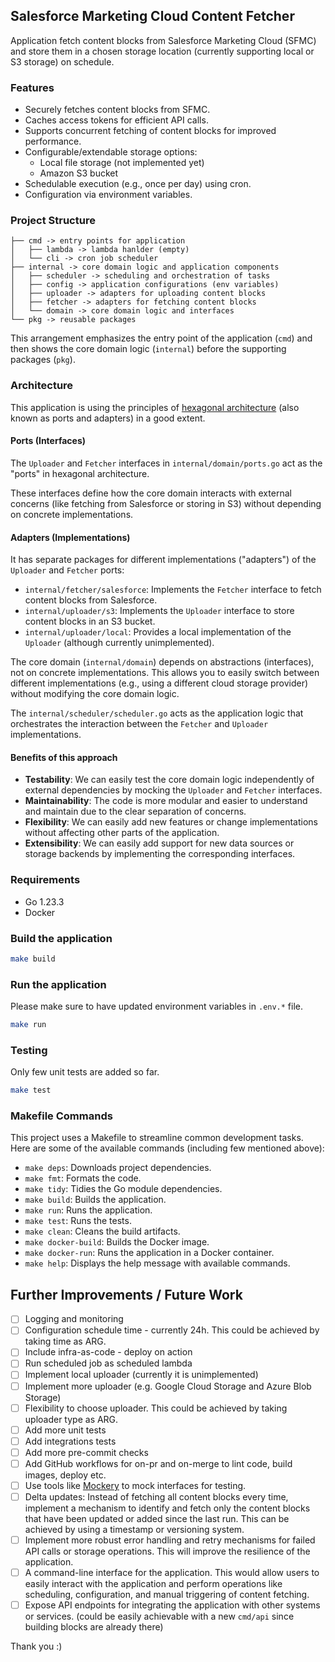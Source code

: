 ## Salesforce Marketing Cloud Content Fetcher

Application fetch content blocks from Salesforce Marketing Cloud (SFMC) and store them in a chosen storage location (currently supporting local or S3 storage) on schedule.

### Features

* Securely fetches content blocks from SFMC.
* Caches access tokens for efficient API calls.
* Supports concurrent fetching of content blocks for improved performance.
* Configurable/extendable storage options:
    * Local file storage (not implemented yet)
    * Amazon S3 bucket
* Schedulable execution (e.g., once per day) using cron.
* Configuration via environment variables.

### Project Structure
```
├── cmd -> entry points for application
│   ├── lambda -> lambda hanlder (empty)
│   └── cli -> cron job scheduler
├── internal -> core domain logic and application components
│   ├── scheduler -> scheduling and orchestration of tasks
│   ├── config -> application configurations (env variables)
│   ├── uploader -> adapters for uploading content blocks
│   ├── fetcher -> adapters for fetching content blocks
│   └── domain -> core domain logic and interfaces
└── pkg -> reusable packages 
```
This arrangement emphasizes the entry point of the application (`cmd`) and then shows the core domain logic (`internal`) before the supporting packages (`pkg`).

### Architecture
This application is using the principles of [hexagonal architecture](https://en.wikipedia.org/wiki/Hexagonal_architecture_(software)) (also known as ports and adapters) in a good extent.

#### Ports (Interfaces)
The `Uploader` and `Fetcher` interfaces in `internal/domain/ports.go` act as the "ports" in hexagonal architecture.

These interfaces define how the core domain interacts with external concerns (like fetching from Salesforce or storing in S3) without depending on concrete implementations.

#### Adapters (Implementations)
It has separate packages for different implementations ("adapters") of the `Uploader` and `Fetcher` ports:

* `internal/fetcher/salesforce`: Implements the `Fetcher` interface to fetch content blocks from Salesforce.
* `internal/uploader/s3`: Implements the `Uploader` interface to store content blocks in an S3 bucket.
* `internal/uploader/local`: Provides a local implementation of the `Uploader` (although currently unimplemented).


The core domain (`internal/domain`) depends on abstractions (interfaces), not on concrete implementations. This allows you to easily switch between different implementations (e.g., using a different cloud storage provider) without modifying the core domain logic.

The `internal/scheduler/scheduler.go` acts as the application logic that orchestrates the interaction between the `Fetcher` and `Uploader` implementations.

#### Benefits of this approach

* **Testability**: We can easily test the core domain logic independently of external dependencies by mocking the `Uploader` and `Fetcher` interfaces.
* **Maintainability**: The code is more modular and easier to understand and maintain due to the clear separation of concerns.
* **Flexibility**: We can easily add new features or change implementations without affecting other parts of the application.
* **Extensibility**: We can easily add support for new data sources or storage backends by implementing the corresponding interfaces.

### Requirements

* Go 1.23.3
* Docker

### Build the application
```bash
make build
```

### Run the application
Please make sure to have updated environment variables in `.env.*` file.
```bash
make run
```

### Testing
Only few unit tests are added so far.
```bash
make test 
```

### Makefile Commands
This project uses a Makefile to streamline common development tasks. Here are some of the available commands (including few mentioned above):

* `make deps`: Downloads project dependencies.
* `make fmt`: Formats the code.
* `make tidy`: Tidies the Go module dependencies.
* `make build`: Builds the application.
* `make run`: Runs the application.
* `make test`: Runs the tests.
* `make clean`: Cleans the build artifacts.
* `make docker-build`: Builds the Docker image.
* `make docker-run`: Runs the application in a Docker container.
* `make help`: Displays the help message with available commands.

## Further Improvements / Future Work
* [ ] Logging and monitoring
* [ ] Configuration schedule time - currently 24h. This could be achieved by taking time as ARG.
* [ ] Include infra-as-code - deploy on action
* [ ] Run scheduled job as scheduled lambda
* [ ] Implement local uploader (currently it is unimplemented)
* [ ] Implement more uploader (e.g. Google Cloud Storage and Azure Blob Storage)
* [ ] Flexibility to choose uploader. This could be achieved by taking uploader type as ARG.
* [ ] Add more unit tests
* [ ] Add integrations tests
* [ ] Add more pre-commit checks
* [ ] Add GitHub workflows for on-pr and on-merge to lint code, build images, deploy etc.
* [ ] Use tools like [Mockery](https://github.com/vektra/mockery) to mock interfaces for testing.
* [ ] Delta updates: Instead of fetching all content blocks every time, implement a mechanism to identify and fetch only the content blocks that have been updated or added since the last run. This can be achieved by using a timestamp or versioning system.
* [ ] Implement more robust error handling and retry mechanisms for failed API calls or storage operations. This will improve the resilience of the application.
* [ ] A command-line interface for the application. This would allow users to easily interact with the application and perform operations like scheduling, configuration, and manual triggering of content fetching.
* [ ] Expose API endpoints for integrating the application with other systems or services. (could be easily achievable with a new `cmd/api` since building blocks are already there)

Thank you :)